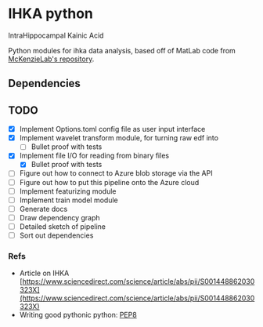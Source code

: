 # IHKA python
IntraHippocampal Kainic Acid

Python modules for ihka data analysis, based off of MatLab code from [McKenzieLab's repository](https://github.com/McKenzieNeuro/McKenzieLab/tree/main/IHKA).

## Dependencies

## TODO
- [x] Implement Options.toml config file as user input interface
- [x] Implement wavelet transform module, for turning raw edf into 
  - [ ] Bullet proof with tests
- [x] Implement file I/O for reading from binary files
  - [x] Bullet proof with tests
- [ ] Figure out how to connect to Azure blob storage via the API
- [ ] Figure out how to put this pipeline onto the Azure cloud
- [ ] Implement featurizing module
- [ ] Implement train model module
- [ ] Generate docs
- [ ] Draw dependency graph
- [ ] Detailed sketch of pipeline 
- [ ] Sort out dependencies

### Refs
- Article on IHKA [https://www.sciencedirect.com/science/article/abs/pii/S001448862030323X](https://www.sciencedirect.com/science/article/abs/pii/S001448862030323X) 
- Writing good pythonic python: [PEP8](https://pep8.org/#break-before-or-after-binary-operator)

